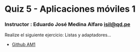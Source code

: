 # Quiz 5 - Aplicaciones móviles 1

### Instructor : Eduardo José Medina Alfaro isil@qd.pe


Realize el siguiente ejercicio:
Listas y adaptadores...




 * [Github AM1](https://github.com/ISILAndroid/am1_group2015_1)

